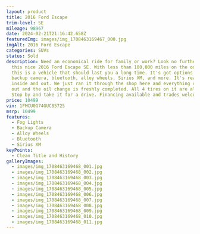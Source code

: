 ```yaml
---
layout: product
title: 2016 Ford Escape
trim-level: SE
mileage: 98967
date: 2024-02-21T21:16:42.658Z
featuredImg: images/img_1708463169467_000.jpg
imgAlt: 2016 Ford Escape
categories: SUVs
status: Sold
description: Need an economical ride for family or work? Look no further than
  this nice 2016 Ford Escape SE. With less than 100,000 miles on the odometer,
  this is a vehicle that should last you a long time. It's got options like
  backup camera, bluetooth, alloy wheels, Sirius XM, and more. It's really clean
  inside and out. We just ran it through the shop here and everything checked
  out and the oil change is freshly completed. All 4 tires on it are almost new.
  Stop by and take it for a drive. Financing available and trades welcome.
price: 10499
vin: 1FMCU0G74GUC85725
msrp: 10499
features:
  - Fog Lights
  - Backup Camera
  - Alloy Wheels
  - Bluetooth
  - Sirius XM
keyPoints:
  - Clean Title and History
galleryImages:
  - images/img_1708463169468_001.jpg
  - images/img_1708463169468_002.jpg
  - images/img_1708463169468_003.jpg
  - images/img_1708463169468_004.jpg
  - images/img_1708463169468_005.jpg
  - images/img_1708463169468_006.jpg
  - images/img_1708463169468_007.jpg
  - images/img_1708463169468_008.jpg
  - images/img_1708463169468_009.jpg
  - images/img_1708463169468_010.jpg
  - images/img_1708463169468_011.jpg
---
```

